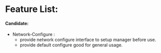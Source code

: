 # Feature List:

#### Candidate:

- Network-Configure :
  - provide network configure interface to setup manager before use.
  - provide default configure good for general usage.
